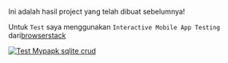 Ini adalah hasil project yang telah dibuat sebelumnya!

Untuk `Test` saya menggunakan `Interactive Mobile App Testing` dari[browserstack](https://www.browserstack.com/app-live)

[![Test Mypapk sqlite crud](https://i.ytimg.com/vi/M_0TQCorfXg/maxresdefault.jpg)](https://youtu.be/M_0TQCorfXg "Test Mypapk sqlite crud")

